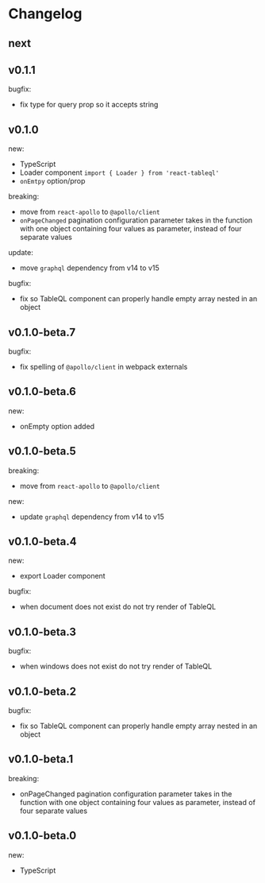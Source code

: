 # Changelog

## next

## v0.1.1

bugfix:
- fix type for query prop so it accepts string

## v0.1.0

new: 

- TypeScript
- Loader component `import { Loader } from 'react-tableql'`
- `onEmtpy` option/prop

breaking:

- move from `react-apollo` to `@apollo/client`
- `onPageChanged` pagination configuration parameter takes in the function with one object containing four values as parameter, instead of four separate values

update:
 
- move `graphql` dependency from v14 to v15

bugfix:

- fix so TableQL component can properly handle empty array nested in an object


## v0.1.0-beta.7

bugfix:

- fix spelling of `@apollo/client` in webpack externals

## v0.1.0-beta.6

new:

- onEmpty option added

## v0.1.0-beta.5

breaking:

- move from `react-apollo` to `@apollo/client`

new:

- update `graphql` dependency from v14 to v15

## v0.1.0-beta.4

new:

- export Loader component

bugfix:

- when document does not exist do not try render of TableQL

## v0.1.0-beta.3

bugfix:

- when windows does not exist do not try render of TableQL

## v0.1.0-beta.2

bugfix:

- fix so TableQL component can properly handle empty array nested in an object

## v0.1.0-beta.1

breaking:

- onPageChanged pagination configuration parameter takes in the function with one object containing four values as parameter, instead of four separate values

## v0.1.0-beta.0

new:

- TypeScript
